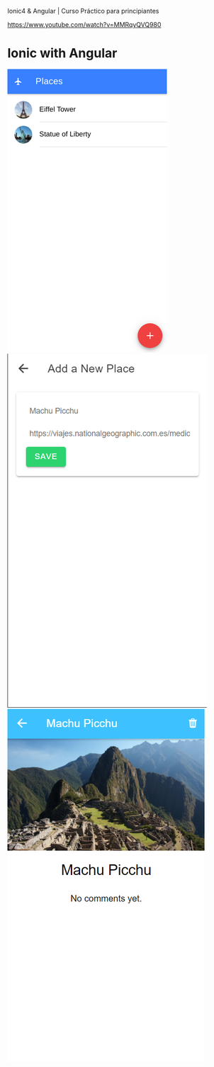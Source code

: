 Ionic4 & Angular | Curso Práctico para principiantes

https://www.youtube.com/watch?v=MMRqyQVQ980

# Ionic with Angular
![](screenshot.png)
![](screenshot2.png)
![](screenshot3.png)